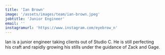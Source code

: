 ```yaml
---
title: 'Ian Brown'
image: '/assets/images/team/ian-brown.jpeg'
jobtitle: 'Junior Engineer'
email: ''
instagramurl: 'https://www.instagram.com/eyebrow_n'
---
```


Ian is a junior engineer taking clients out of Studio C. He is still perfecting his craft and rapidly growing his stills under the guidance of Zack and Gage.

